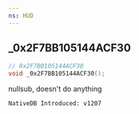```yaml
---
ns: HUD
---
```

## _0x2F7BB105144ACF30

```c
// 0x2F7BB105144ACF30
void _0x2F7BB105144ACF30();
```

nullsub, doesn't do anything

```
NativeDB Introduced: v1207
```

